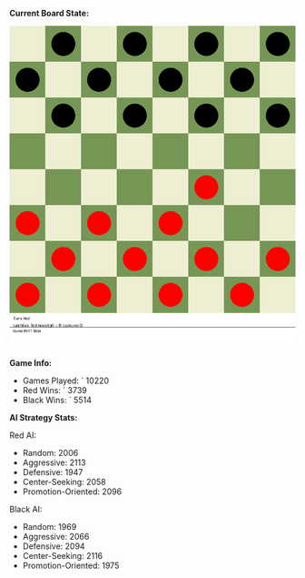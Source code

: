 
**Current Board State:**  
<!-- START_GIF -->
![Checkers Game](./checkers_game.gif)
<!-- END_GIF -->

**Game Info:**  
- Games Played: `<!-- GAMES_PLAYED --> 10220
- Red Wins: `<!-- RED_WINS --> 3739
- Black Wins: `<!-- BLACK_WINS --> 5514

<!-- AI_STATS -->
**AI Strategy Stats:**

Red AI:
- Random: 2006
- Aggressive: 2113
- Defensive: 1947
- Center-Seeking: 2058
- Promotion-Oriented: 2096

Black AI:
- Random: 1969
- Aggressive: 2066
- Defensive: 2094
- Center-Seeking: 2116
- Promotion-Oriented: 1975
